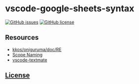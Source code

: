 # vscode-google-sheets-syntax 

[![GitHub issues](https://img.shields.io/github/issues/dunstontc/vscode-google-sheets-syntax.svg)](https://github.com/dunstontc/vscode-google-sheets-syntax/issues)
[![GitHub license](https://img.shields.io/badge/license-MIT-blue.svg)](https://github.com/dunstontc/vscode-google-sheets-syntax/blob/master/LICENSE) 


## Resources

- [kkos/oniguruma/doc/RE](https://github.com/kkos/oniguruma/blob/master/doc/RE)
- [Scope Naming](https://www.sublimetext.com/docs/3/scope_naming.html)
- [vscode-textmate](https://github.com/Microsoft/vscode-textmate)


## [License](https://github.com/dunstontc/vscode-google-sheets-syntax/blob/master/LICENSE)

